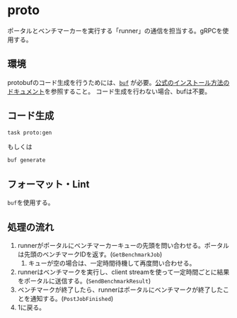 # proto

ポータルとベンチマーカーを実行する「runner」の通信を担当する。gRPCを使用する。

## 環境

protobufのコード生成を行うためには、[`buf`](https://buf.build/docs) が必要。[公式のインストール方法のドキュメント](https://buf.build/docs/installation/)を参照すること。
コード生成を行わない場合、bufは不要。

## コード生成

```sh
task proto:gen
```

もしくは

```sh
buf generate
```

## フォーマット・Lint

`buf`を使用する。

## 処理の流れ

1. runnerがポータルにベンチマーカーキューの先頭を問い合わせる。ポータルは先頭のベンチマークIDを返す。(`GetBenchmarkJob`)
   1. キューが空の場合は、一定時間待機して再度問い合わせる。
2. runnerはベンチマークを実行し、client streamを使って一定時間ごとに結果をポータルに送信する。(`SendBenchmarkResult`)
3. ベンチマークが終了したら、runnerはポータルにベンチマークが終了したことを通知する。(`PostJobFinished`)
4. 1に戻る。
